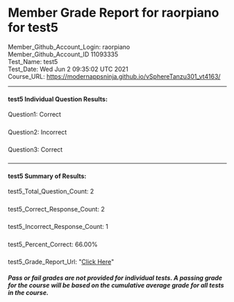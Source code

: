 # Member Grade Report for raorpiano for test5  
   
Member_Github_Account_Login: raorpiano  
Member_Github_Account_ID 11093335  
Test_Name: test5  
Test_Date: Wed Jun  2 09:35:02 UTC 2021  
Course_URL: https://modernappsninja.github.io/vSphereTanzu301_vt4163/  
   
---  
#### test5 Individual Question Results:  
Question1: Correct  
#####  
Question2: Incorrect  
#####  
Question3: Correct  
#####  
---  
#### test5 Summary of Results:  
test5_Total_Question_Count: 2  
#####  
test5_Correct_Response_Count: 2  
#####  
test5_Incorrect_Response_Count: 1  
#####  
test5_Percent_Correct: 66.00%  
#####  
test5_Grade_Report_Url: "[Click Here](https://github.com/modernappsninjas/raorpiano/blob/main/static/userdata/courses/vSphereTanzu301_vt4163/grade_report.pr256.test5.md)"
##### Pass or fail grades are not provided for individual tests. A passing grade for the course will be based on the cumulative average grade for all tests in the course.  
